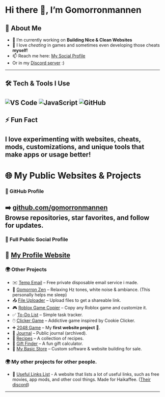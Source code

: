 # Hi there 👋, I’m Gomorronmannen

## 🚀 About Me
- 🔭 I’m currently working on **Building Nice & Clean Websites**
- 🥂 I love *cheating* in games and sometimes even developing those cheats **myself**!
- 📫 Reach me here: [My Social Profile](https://gomorronmannen.github.io/my-profile/)
- Or in my [Discord server](https://discord.gg/A4wNyhpSvA) :)
---
## 🛠️ Tech & Tools I Use
![VS Code](https://img.shields.io/badge/VS%20Code-0078d7?style=for-the-badge&logo=visual-studio-code&logoColor=white)
![JavaScript](https://img.shields.io/badge/JavaScript-f7df1e?style=for-the-badge&logo=javascript&logoColor=black)
![GitHub](https://img.shields.io/badge/GitHub-181717?style=for-the-badge&logo=github&logoColor=white)
---
## ⚡ Fun Fact
I love experimenting with **websites, cheats, mods, customizations, and unique tools** that make apps or usage better!
---
# 🌐 My Public Websites & Projects

### 🔶 GitHub Profile
➡️ **[github.com/gomorronmannen](https://github.com/gomorronmannen)**  
Browse repositories, star favorites, and follow for updates.
---
### 📂 Full Public Social Profile  
🔗 **[My Profile Website](https://gomorronmannen.github.io/my-profile/)**
---
### 🌍 Other Projects
- ✉️ [Temp Email](https://gomorronmannen.github.io/temp-email/) – Free private disposable email service i made.
- 🌿 [Gomorron Zen](https://gomorronmannen.github.io/Gomorron-Zen/) – Relaxing Hz tones, white noise & ambiance. (This personally helps me sleep)
- 📤 [File Uploader](https://gomorronmannen.github.io/fileuploader/) – Upload files to get a shareable link.
- 🎮 [Roblox Game Copier](https://gomorronmannen.github.io/roblox-game-copier/) – Copy any Roblox game and customize it.  
- ✅ [To-Do List](https://gomorronmannen.github.io/to-do-list/) – Simple task tracker.
- 🖱️ [Clicker Game](https://gomorronmannen.github.io/clicker-game/) – Addictive game inspired by Cookie Clicker.
- ➕ [2048 Game](https://gomorronmannen.github.io/2048-game/) – My **first website project** 🎉.
- 📓 [Journal](https://gomorronmannen.github.io/official-public-journal/) – Public journal (archived).
- 🍳 [Recipes](https://gomorronmannen.github.io/gomorron-recipes/) – A collection of recipes.
- 🎁 [Gift Finder](https://gomorronmannen.github.io/gift-finder/) – A fun gift calculator.
- 💼 [My Basic Store](https://gomorronmannen.github.io/my-simple-store/) – Custom software & website building for sale.
### 🌍 My other projects for other people.
- 🔗 [Useful Links List](https://coffee-cheats-web.github.io/Useful-Links/) - A website that lists a lot of useful links, such as free movies, app mods, and other cool things. Made for Haikaffee. ([Their discord](https://discord.gg/yuWwTcmQDH))
---
